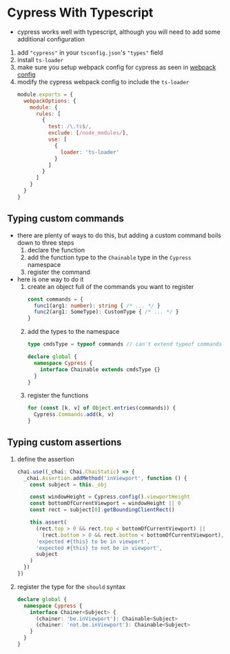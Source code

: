 # Cypress With Typescript

- cypress works well with typescript, although you will need to add some additional configuration
1. add `"cypress"` in your `tsconfig.json`'s `"types"` field
2. install `ts-loader`
3. make sure you setup webpack config for cypress as seen in [webpack config](#webpack-config)
4. modify the cypress webpack config to include the `ts-loader`
    ```js
    module.exports = {
      webpackOptions: {
        module: {
          rules: [
            {
              test: /\.ts$/,
              exclude: [/node_modules/],
              use: [
                {
                  loader: 'ts-loader'
                }
              ]
            }
          ]
        }
      }
    }
    ```

## Typing custom commands
- there are plenty of ways to do this, but adding a custom command boils down to three steps
  1. declare the function
  2. add the function type to the `Chainable` type in the `Cypress` namespace
  3. register the command
- here is one way to do it
  1. create an object full of the commands you want to register
      ```ts
      const commands = {
        func1(arg1: number): string { /* ... */ }
        func2(arg1: SomeType): CustomType { /* ... */ }
      }
      ```
  2. add the types to the namespace
      ```ts
      type cmdsType = typeof commands // can't extend typeof commands directly

      declare global {
        namespace Cypress {
          interface Chainable extends cmdsType {}
        }
      }
      ```
  3. register the functions
      ```ts
      for (const [k, v] of Object.entries(commands)) {
        Cypress.Commands.add(k, v)
      }
      ```

## Typing custom assertions
1. define the assertion
    ```ts
    chai.use((_chai: Chai.ChaiStatic) => {
      _chai.Assertion.addMethod('inViewport', function () {
        const subject = this._obj

        const windowHeight = Cypress.config().viewportHeight
        const bottomOfCurrentViewport = windowHeight || 0
        const rect = subject[0].getBoundingClientRect()

        this.assert(
          (rect.top > 0 && rect.top < bottomOfCurrentViewport) ||
            (rect.bottom > 0 && rect.bottom < bottomOfCurrentViewport),
          'expected #{this} to be in viewport',
          'expected #{this} to not be in viewport',
          subject
        )
      })
    })
    ```
2. register the type for the `should` syntax
    ```ts
    declare global {
      namespace Cypress {
        interface Chainer<Subject> {
          (chainer: 'be.inViewport'): Chainable<Subject>
          (chainer: 'not.be.inViewport'): Chainable<Subject>
        }
      }
    }
    ```